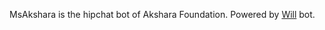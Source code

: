 
MsAkshara is the hipchat bot of Akshara Foundation. Powered by [Will](https://github.com/greenkahuna/will) bot.
